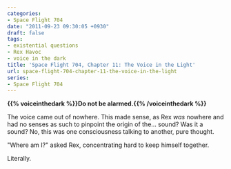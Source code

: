 ```yaml
---
categories:
- Space Flight 704
date: "2011-09-23 09:30:05 +0930"
draft: false
tags:
- existential questions
- Rex Havoc
- voice in the dark
title: 'Space Flight 704, Chapter 11: The Voice in the Light'
url: space-flight-704-chapter-11-the-voice-in-the-light
series:
- Space Flight 704
---
```

**{{% voiceinthedark %}}Do not be alarmed.{{% /voiceinthedark %}}**

The voice came out of nowhere. This made sense, as Rex *was* nowhere and
had no senses as such to pinpoint the origin of the... sound? Was it a
sound? No, this was one consciousness talking to another, pure thought.

"Where am I?" asked Rex, concentrating hard to keep himself together.

Literally.
